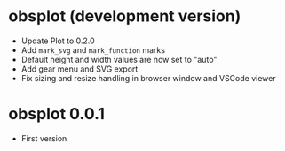 # obsplot (development version)

* Update Plot to 0.2.0
* Add `mark_svg` and `mark_function` marks
* Default height and width values are now set to "auto"
* Add gear menu and SVG export
* Fix sizing and resize handling in browser window and VSCode viewer

# obsplot 0.0.1

* First version
